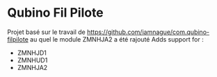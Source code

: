 # Qubino Fil Pilote
Projet basé sur le travail de https://github.com/iamnague/com.qubino-filpilote au quel le module ZMNHJA2 a été rajouté
Adds support for : 
- ZMNHJD1
- ZMNHUD1
- ZMNHJA2